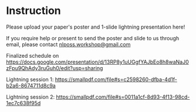 Instruction
====

Please upload your paper's poster and 1-slide lightning presentation here!

If you require help or present to send the poster and slide to us through email, please contact nlposs.workshop@gmail.com


Finalized schedule on https://docs.google.com/presentation/d/13RP8y1uUGgfYAJbEo8h8waNaJ0zFpu9QhAdy3ruGuh0/edit?usp=sharing 

Lightning session 1: https://smallpdf.com/file#s=c2598260-dfba-4d1f-b2a6-8674711d8c9a

Lightning session 2: https://smallpdf.com/file#s=0011a1cf-8d93-4f13-98cd-1ec7c638f95d 
